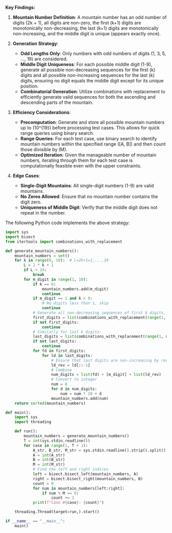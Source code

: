 **Key Findings:**

1. **Mountain Number Definition**: A mountain number has an odd number of digits \(2k + 1\), all digits are non-zero, the first \(k+1\) digits are monotonically non-decreasing, the last \(k+1\) digits are monotonically non-increasing, and the middle digit is unique (appears exactly once).

2. **Generation Strategy**:
    - **Odd Lengths Only**: Only numbers with odd numbers of digits (1, 3, 5, ..., 19) are considered.
    - **Middle Digit Uniqueness**: For each possible middle digit (1-9), generate all possible non-decreasing sequences for the first \(k\) digits and all possible non-increasing sequences for the last \(k\) digits, ensuring no digit equals the middle digit except for its unique position.
    - **Combinatorial Generation**: Utilize combinations with replacement to efficiently generate valid sequences for both the ascending and descending parts of the mountain.

3. **Efficiency Considerations**:
    - **Precomputation**: Generate and store all possible mountain numbers up to \(10^{19}\) before processing test cases. This allows for quick range queries using binary search.
    - **Range Queries**: For each test case, use binary search to identify mountain numbers within the specified range \([A, B]\) and then count those divisible by \(M\).
    - **Optimized Iteration**: Given the manageable number of mountain numbers, iterating through them for each test case is computationally feasible even with the upper constraints.

4. **Edge Cases**:
    - **Single-Digit Mountains**: All single-digit numbers (1-9) are valid mountains.
    - **No Zeros Allowed**: Ensure that no mountain number contains the digit zero.
    - **Uniqueness of Middle Digit**: Verify that the middle digit does not repeat in the number.

The following Python code implements the above strategy:

```python
import sys
import bisect
from itertools import combinations_with_replacement

def generate_mountain_numbers():
    mountain_numbers = set()
    for k in range(0, 10):  # L=2k+1=1,...,19
        L = 2 * k + 1
        if L > 19:
            break
        for m_digit in range(1, 10):
            if k == 0:
                mountain_numbers.add(m_digit)
                continue
            if m_digit == 1 and k > 0:
                # No digits less than 1, skip
                continue
            # Generate all non-decreasing sequences of first k digits, digits 1 to m_digit-1
            first_digits = list(combinations_with_replacement(range(1, m_digit), k))
            if not first_digits:
                continue
            # Similarly for last k digits:
            last_digits = list(combinations_with_replacement(range(1, m_digit), k))
            if not last_digits:
                continue
            for fd in first_digits:
                for ld in last_digits:
                    # Ensure that last digits are non-increasing by reversing
                    ld_rev = ld[::-1]
                    # Combine
                    num_digits = list(fd) + [m_digit] + list(ld_rev)
                    # Convert to integer
                    num = 0
                    for d in num_digits:
                        num = num * 10 + d
                    mountain_numbers.add(num)
    return sorted(mountain_numbers)

def main():
    import sys
    import threading

    def run():
        mountain_numbers = generate_mountain_numbers()
        T = int(sys.stdin.readline())
        for case in range(1, T + 1):
            A_str, B_str, M_str = sys.stdin.readline().strip().split()
            A = int(A_str)
            B = int(B_str)
            M = int(M_str)
            # Find the left and right indices
            left = bisect.bisect_left(mountain_numbers, A)
            right = bisect.bisect_right(mountain_numbers, B)
            count = 0
            for num in mountain_numbers[left:right]:
                if num % M == 0:
                    count += 1
            print(f"Case #{case}: {count}")

    threading.Thread(target=run,).start()

if __name__ == "__main__":
    main()
```